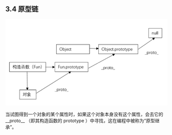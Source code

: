 ## 3.4 原型链
![原型链结构图](../images/img3.png)

当试图得到一个对象的某个属性时，如果这个对象本身没有这个属性，会去它的  \_\_proto\_\_ （即其构造函数的 prototype ）中寻找，这在编程中被称为“原型继承”。